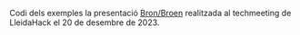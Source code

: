 
Codi dels exemples la presentació [Bron/Broen](https://docs.google.com/presentation/d/1384kldhnkN5-UlrCA28PCnZ9DHUDeIwoihzuSaYZ6q4/edit?usp=sharing) realitzada
al techmeeting de LleidaHack el 20 de desembre de 2023.

